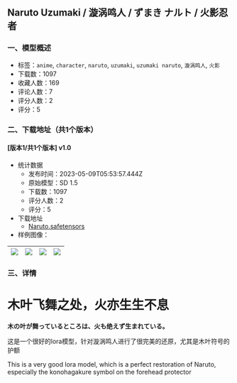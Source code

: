 ## Naruto Uzumaki / 漩涡鸣人 / ずまき ナルト / 火影忍者
### 一、模型概述

- 标签：`anime`, `character`, `naruto`, `uzumaki`, `uzumaki naruto`, `漩涡鸣人`, `火影`
- 下载数：1097
- 收藏人数：169
- 评论人数：7
- 评分人数：2
- 评分：5

### 二、下载地址（共1个版本）

#### [版本1/共1个版本] v1.0

- 统计数据
  - 发布时间：2023-05-09T05:53:57.444Z
  - 原始模型：SD 1.5
  - 下载数：1097
  - 评分人数：2
  - 评分：5
- 下载地址
  - [Naruto.safetensors](https://civitai.com/api/download/models/66114)
- 样例图像：

| <img src="https://image.civitai.com/xG1nkqKTMzGDvpLrqFT7WA/60631ce0-5610-4503-8b73-18e44eb09027/width=450/733080.jpeg" /> | <img src="https://image.civitai.com/xG1nkqKTMzGDvpLrqFT7WA/d9b1c136-0a6a-4684-97f4-69fd5511d0ea/width=450/733341.jpeg" /> | <img src="https://image.civitai.com/xG1nkqKTMzGDvpLrqFT7WA/772e1d42-895e-4f80-8b49-0c11662b5664/width=450/733419.jpeg" /> | <img src="https://image.civitai.com/xG1nkqKTMzGDvpLrqFT7WA/4cf83c34-c98a-41f8-a0d5-8db725e3756a/width=450/887355.jpeg" /> |
| ---- | ---- | ---- | ---- |


### 三、详情
<h1>木叶飞舞之处，火亦生生不息</h1><p><strong>木の叶が舞っているところは、火も绝えず生まれている。</strong></p><p>这是一个很好的lora模型，针对漩涡鸣人进行了很完美的还原，尤其是木叶符号的护额</p><p>This is a very good lora model, which is a perfect restoration of Naruto, especially the konohagakure symbol on the forehead protector</p>